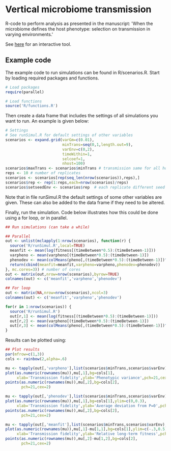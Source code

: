 # Vertical microbiome transmission

R-code to perform analysis as presented in the manuscript: 'When the microbiome defines the host phenotype: selection on transmission in varying environments.'

See [here](https://marjoleinbruijning.shinyapps.io/simulhostmicrobiome/) for an interactive tool.

## Example code

The example code to run simulations can be found in R/scenarios.R. Start by loading required packages and functions.

```r
# Load packages
require(parallel)

# Load functions
source('R/functions.R')

```

Then create a data frame that includes the settings of all simulations you want to run. An example is given below:

```r
# Settings
# See runSimul.R for default settings of other variables
scenarios <- expand.grid(varGm=c(0.01),
                         minTrans=seq(0,1,length.out=9),
                         varEnv=c(0,2),
                         timeWithin=1,
                         selcoef=1,
                         nhost=100)
scenarios$maxTrans <- scenarios$minTrans # transmission same for all hosts and microbes
reps <- 10 # number of replicates
scenarios <- scenarios[rep(seq_len(nrow(scenarios)),reps),]
scenarios$rep <- rep(1:reps,each=nrow(scenarios)/reps)
scenarios$setseedEnv <- scenarios$rep  # each replicate different seed
```

Note that in file runSimul.R the default settings of some other variables are given. These can also be added to the data frame if they need to be altered.

Finally, run the simulation. Code below illustrates how this could be done using a for loop, or in parallel.

```r
## Run simulations (can take a while)

## Parallel
out <- unlist(mclapply(1:nrow(scenarios), function(r) {
  source('R/runSimul.R',local=TRUE)
  meanfit <- mean(log(fitness[(timeBetween*0.5):(timeBetween-1)]))
  varpheno <- mean(varpheno[(timeBetween*0.5):(timeBetween-1)])
  phenodev <- mean(colMeans(pheno[,(timeBetween*0.5):(timeBetween-1)])^2)
  return(cbind(meanfit=meanfit,varpheno=varpheno,phenodev=phenodev))
}, mc.cores=3)) # number of cores
out <- matrix(out,nrow=nrow(scenarios),byrow=TRUE)
colnames(out) <- c('meanfit','varpheno','phenodev')

## For loop
out <- matrix(NA,nrow=nrow(scenarios),ncol=3)
colnames(out) <- c('meanfit','varpheno','phenodev')

for(r in 1:nrow(scenarios)) {
  source('R/runSimul.R')
  out[r,1] <- mean(log(fitness[(timeBetween*0.5):(timeBetween-1)]))
  out[r,2] <- mean(varpheno[(timeBetween*0.5):(timeBetween-1)])
  out[r,3] <- mean(colMeans(pheno[,(timeBetween*0.5):(timeBetween-1)])^2)  
}

```

Results can be plotted using:

```r
## Plot results
par(mfrow=c(1,3))
cols <- rainbow(2,alpha=.6)

mu <- tapply(out[,'varpheno'],list(scenarios$minTrans,scenarios$varEnv),mean)
plot(as.numeric(rownames(mu)),mu[,1],bg=cols[1],
     xlab='Transmission fidelity',ylab='Phenotypic variance',pch=21,cex=2)
points(as.numeric(rownames(mu)),mu[,2],bg=cols[2],
       pch=21,cex=2)

mu <- tapply(out[,'phenodev'],list(scenarios$minTrans,scenarios$varEnv),mean)
plot(as.numeric(rownames(mu)),mu[,1],bg=cols[1],ylim=c(0,0.3),
     xlab='Transmission fidelity',ylab='Average deviation from P=0',pch=21,cex=2)
points(as.numeric(rownames(mu)),mu[,2],bg=cols[2],
       pch=21,cex=2)

mu <- tapply(out[,'meanfit'],list(scenarios$minTrans,scenarios$varEnv),mean)
plot(as.numeric(rownames(mu)),mu[,1]-mu[1,1],bg=cols[1],ylim=c(-.3,0.5),
     xlab='Transmission fidelity',ylab='Relative long-term fitness',pch=21,cex=2)
points(as.numeric(rownames(mu)),mu[,2]-mu[1,2],bg=cols[2],
       pch=21,cex=2)
```       
